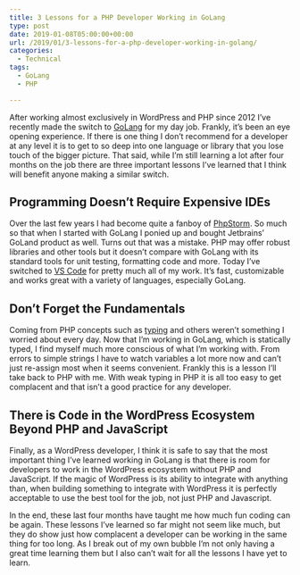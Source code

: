 ```yaml
---
title: 3 Lessons for a PHP Developer Working in GoLang
type: post
date: 2019-01-08T05:00:00+00:00
url: /2019/01/3-lessons-for-a-php-developer-working-in-golang/
categories:
  - Technical
tags:
  - GoLang
  - PHP

---
```

After working almost exclusively in WordPress and PHP since 2012 I’ve recently made the switch to [GoLang][1] for my day job. Frankly, it’s been an eye opening experience. If there is one thing I don’t recommend for a developer at any level it is to get to so deep into one language or library that you lose touch of the bigger picture. That said, while I’m still learning a lot after four months on the job there are three important lessons I’ve learned that I think will benefit anyone making a similar switch.
## Programming Doesn’t Require Expensive IDEs

Over the last few years I had become quite a fanboy of [PhpStorm][2]. So much so that when I started with GoLang I ponied up and bought Jetbrains’ GoLand product as well. Turns out that was a mistake. PHP may offer robust libraries and other tools but it doesn’t compare with GoLang with its standard tools for unit testing, formatting code and more. Today I’ve switched to [VS Code][3] for pretty much all of my work. It’s fast, customizable and works great with a variety of languages, especially GoLang.

## Don’t Forget the Fundamentals

Coming from PHP concepts such as [typing][4] and others weren’t something I worried about every day. Now that I’m working in GoLang, which is statically typed, I find myself much more conscious of what I’m working with. From errors to simple strings I have to watch variables a lot more now and can’t just re-assign most when it seems convenient. Frankly this is a lesson I’ll take back to PHP with me. With weak typing in PHP it is all too easy to get complacent and that isn’t a good practice for any developer.

## There is Code in the WordPress Ecosystem Beyond PHP and JavaScript

Finally, as a WordPress developer, I think it is safe to say that the most important thing I’ve learned working in GoLang is that there is room for developers to work in the WordPress ecosystem without PHP and JavaScript. If the magic of WordPress is its ability to integrate with anything than, when building something to integrate with WordPress it is perfectly acceptable to use the best tool for the job, not just PHP and Javascript.

In the end, these last four months have taught me how much fun coding can be again. These lessons I’ve learned so far might not seem like much, but they do show just how complacent a developer can be working in the same thing for too long. As I break out of my own bubble I’m not only having a great time learning them but I also can’t wait for all the lessons I have yet to learn.

 [1]: https://golang.org/
 [2]: https://www.jetbrains.com/phpstorm/
 [3]: https://code.visualstudio.com/
 [4]: https://en.wikipedia.org/wiki/Type_system#Static_type_checking